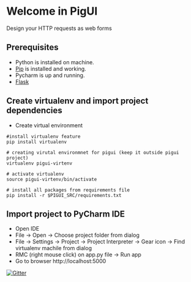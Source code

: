 # Welcome in PigUI
Design your HTTP requests as web forms

## Prerequisites
- Python is installed on machine.
- [Pip](https://pip.pypa.io/en/stable/) is installed and working.
- Pycharm is up and running.
- [Flask](http://flask.pocoo.org/)

## Create virtualenv and import project dependencies
- Create virtual environment 

```
#install virtualenv feature
pip install virtualenv 

# creating virutal environmnet for pigui (keep it outside pigui project)
virtualenv pigui-virtenv 

# activate virtualenv
source pigui-virtenv/bin/activate 

# install all packages from requirements file
pip install -r $PIGUI_SRC/requirements.txt 
```

## Import project to PyCharm IDE
- Open IDE
- File -> Open -> Choose project folder from dialog
- File -> Settings -> Project -> Project Interpreter -> Gear icon -> Find virtualenv machile from dialog
- RMC (right mouse click) on app.py file -> Run app
- Go to browser http://localhost:5000

[![Gitter](https://badges.gitter.im/damian0o/pigui.svg)](https://gitter.im/damian0o/pigui?utm_source=badge&utm_medium=badge&utm_campaign=pr-badge&utm_content=badge)
